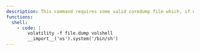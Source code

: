 ```yaml
---
description: This command requires some valid coredump file which, if not available, can be uploaded to the target. The `volshell` command spawns a [`python`](/gtfobins/python/) shell, other functions may apply.
functions:
  shell:
    - code: |
        volatility -f file.dump volshell
        __import__('os').system('/bin/sh')
---
```

